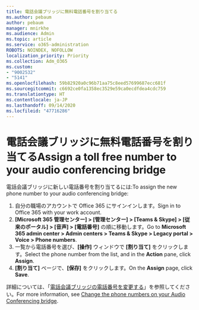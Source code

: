 ```yaml
---
title: 電話会議ブリッジに無料電話番号を割り当てる
ms.author: pebaum
author: pebaum
manager: mnirkhe
ms.audience: Admin
ms.topic: article
ms.service: o365-administration
ROBOTS: NOINDEX, NOFOLLOW
localization_priority: Priority
ms.collection: Adm_O365
ms.custom:
- "9002532"
- "5141"
ms.openlocfilehash: 59b82920a0c96b71aa75c8eed57699687ecc681f
ms.sourcegitcommit: c6692ce0fa1358ec3529e59ca0ecdfdea4cdc759
ms.translationtype: HT
ms.contentlocale: ja-JP
ms.lasthandoff: 09/14/2020
ms.locfileid: "47716286"
---
```

# <a name="assign-a-toll-free-number-to-your-audio-conferencing-bridge"></a><span data-ttu-id="fa318-102">電話会議ブリッジに無料電話番号を割り当てる</span><span class="sxs-lookup"><span data-stu-id="fa318-102">Assign a toll free number to your audio conferencing bridge</span></span>

<span data-ttu-id="fa318-103">電話会議ブリッジに新しい電話番号を割り当てるには:</span><span class="sxs-lookup"><span data-stu-id="fa318-103">To assign the new phone number to your audio conferencing bridge:</span></span>

1. <span data-ttu-id="fa318-104">自分の職場のアカウントで Office 365 にサインインします。</span><span class="sxs-lookup"><span data-stu-id="fa318-104">Sign in to Office 365 with your work account.</span></span>
2. <span data-ttu-id="fa318-105">**[Microsoft 365 管理センター] > [管理センター] > [Teams & Skype] > [従来のポータル] > [音声] > [電話番号]** の順に移動します。</span><span class="sxs-lookup"><span data-stu-id="fa318-105">Go to **Microsoft 365 admin center > Admin centers > Teams & Skype > Legacy portal > Voice > Phone numbers**.</span></span>
3. <span data-ttu-id="fa318-106">一覧から電話番号を選び、**[操作]** ウィンドウで **[割り当て]** をクリックします。</span><span class="sxs-lookup"><span data-stu-id="fa318-106">Select the phone number from the list, and in the **Action** pane, click **Assign**.</span></span>
4. <span data-ttu-id="fa318-107">**[割り当て]** ページで、**[保存]** をクリックします。</span><span class="sxs-lookup"><span data-stu-id="fa318-107">On the **Assign** page, click **Save**.</span></span>

<span data-ttu-id="fa318-108">詳細については、「[電話会議ブリッジの電話番号を変更する](https://docs.microsoft.com/MicrosoftTeams/change-the-phone-numbers-on-your-audio-conferencing-bridge)」を参照してください。</span><span class="sxs-lookup"><span data-stu-id="fa318-108">For more information, see [Change the phone numbers on your Audio Conferencing bridge](https://docs.microsoft.com/MicrosoftTeams/change-the-phone-numbers-on-your-audio-conferencing-bridge).</span></span>
